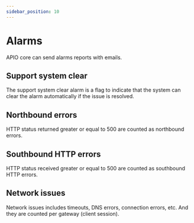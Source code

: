 ```yaml
---
sidebar_position: 10
---
```


# Alarms

APIO core can send alarms reports with emails.

## Support system clear

The support system clear alarm is a flag to indicate that the system can clear the alarm automatically if the issue is resolved.

## Northbound errors

HTTP status returned greater or equal to 500 are counted as northbound errors.

## Southbound HTTP errors

HTTP status received greater or equal to 500 are counted as southbound HTTP errors.

## Network issues

Network issues includes timeouts, DNS errors, connection errors, etc. And they are counted per gateway (client session).
